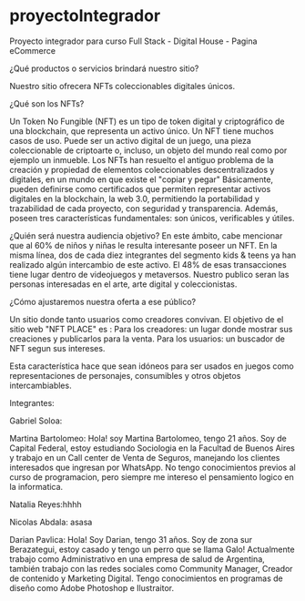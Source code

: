 # proyectoIntegrador
Proyecto integrador para curso Full Stack - Digital House - Pagina eCommerce

¿Qué productos o servicios brindará nuestro sitio?


Nuestro sitio ofrecera NFTs coleccionables digitales únicos. 

¿Qué son los NFTs?

Un Token No Fungible (NFT) es un tipo de token digital y criptográfico de una blockchain, que representa un activo único. Un NFT tiene muchos casos de uso. Puede ser un activo digital de un juego, una pieza coleccionable de criptoarte o, incluso, un objeto del mundo real como por ejemplo un inmueble. Los NFTs han resuelto el antiguo problema de la creación y propiedad de elementos coleccionables descentralizados y digitales, en un mundo en que existe el "copiar y pegar"
Básicamente, pueden definirse como certificados que permiten representar activos digitales en la blockchain, la web 3.0, permitiendo la portabilidad y trazabilidad de cada proyecto, con seguridad y transparencia. Además, poseen tres características fundamentales: son únicos, verificables y útiles.


¿Quién será nuestra audiencia objetivo?
En este ámbito, cabe mencionar que al 60% de niños y niñas le resulta interesante poseer un NFT. En la misma línea, dos de cada diez integrantes del segmento kids & teens ya han realizado algún intercambio de este activo. El 48% de esas transacciones tiene lugar dentro de videojuegos y metaversos.
Nuestro publico seran las personas interesadas en el arte, arte digital y coleccionistas.

¿Cómo ajustaremos nuestra oferta a ese público?

Un sitio donde tanto usuarios como creadores convivan. El objetivo de el sitio web "NFT PLACE" es :
Para los creadores:  un lugar donde mostrar sus creaciones y publicarlos para la venta.
Para los usuarios: un buscador de NFT segun sus intereses.

Esta característica hace que sean idóneos para ser usados en juegos como representaciones de personajes, consumibles y otros objetos intercambiables.

Integrantes:

Gabriel Soloa:

Martina Bartolomeo: Hola! soy Martina Bartolomeo, tengo 21 años. Soy de Capital Federal, estoy estudiando Sociologia en la Facultad de Buenos Aires y trabajo en un Call center de Venta de Seguros, manejando los clientes interesados que ingresan por WhatsApp. No tengo conocimientos previos al curso de programacion, pero siempre me intereso el pensamiento logico en la informatica. 

Natalia Reyes:hhhh

Nicolas Abdala: asasa

Darian Pavlica:  Hola! Soy Darian, tengo 31 años. Soy de zona sur Berazategui, estoy casado y tengo un perro que se llama Galo! Actualmente trabajo como Administrativo en una empresa de salud de Argentina, también trabajo con las redes sociales como Community Manager, Creador de contenido y Marketing Digital. Tengo conocimientos en programas de diseño como Adobe Photoshop e Ilustraitor.
